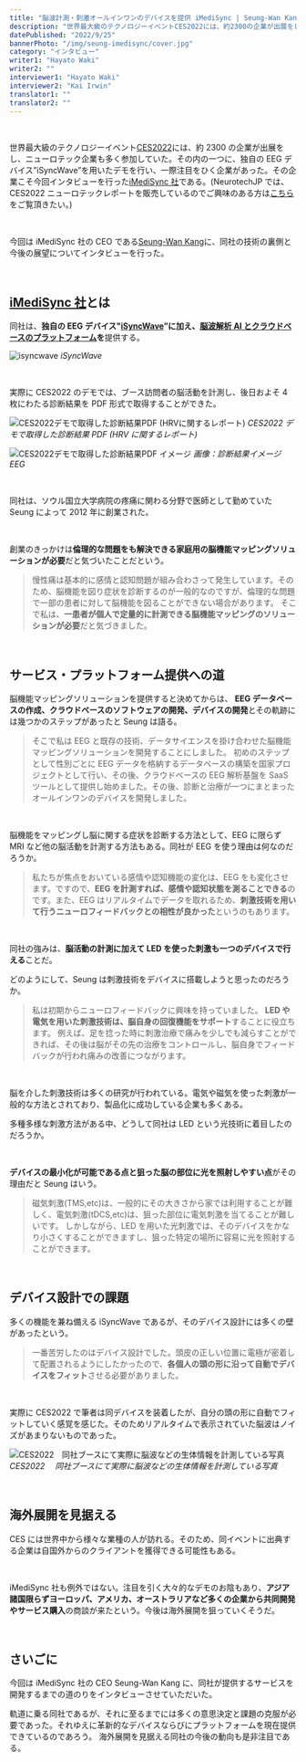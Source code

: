 ```yaml
---
title: "脳波計測・刺激オールインワンのデバイスを提供 iMediSync | Seung-Wan Kang"
description: "世界最大級のテクノロジーイベントCES2022には、約2300の企業が出展をし、ニューロテック企業も多く参加していた。その内の一つに、独自のEEGデバイス”iSyncWave”を用いたデモを行い、一際注目をひく企業があった。その企業こそ今回インタビューを行ったI MediSync社である。今回はiMediSync社のCEOであるSeung-Wan Kangに、同社の技術の裏側と今後の展望についてお聞きした。"
datePublished: "2022/9/25"
bannerPhoto: "/img/seung-imedisync/cover.jpg"
category: "インタビュー"
writer1: "Hayato Waki"
writer2: ""
interviewer1: "Hayato Waki"
interviewer2: "Kai Irwin"
translator1: ""
translator2: ""
---
```


&nbsp;

世界最大級のテクノロジーイベント[CES2022](https://www.ces.tech/)には、約 2300 の企業が出展をし、ニューロテック企業も多く参加していた。その内の一つに、独自の EEG デバイス”iSyncWave”を用いたデモを行い、一際注目をひく企業があった。その企業こそ今回インタビューを行った[iMediSync 社](https://www.imedisync.com/en/)である。(NeurotechJP では、CES2022 ニューロテックレポートを販売しているのでご興味のある方は[こちら](https://neurotechjp.com/jp/slides/ces-2022/)をご覧頂きたい。)

&nbsp;

今回は iMediSync 社の CEO である[Seung-Wan Kang](https://www.linkedin.com/in/seungwankang/)に、同社の技術の裏側と今後の展望についてインタビューを行った。

&nbsp;

## [iMediSync 社](https://www.imedisync.com/en/)とは

同社は、**独自の EEG デバイス"[iSyncWave](https://www.imedisync.com/en/products/isyncwave/)”に加え、[脳波解析 AI とクラウドベースのプラットフォーム](https://www.imedisync.com/en/products/isyncbrain/)を**提供する。

![isyncwave](https://i0.wp.com/healthtechinsider.com/wp-content/uploads/EEGScanneriSync.jpg?fit=600%2C275&ssl=1)
_iSyncWave_

&nbsp;

実際に CES2022 のデモでは、ブース訪問者の脳活動を計測し、後日およそ 4 枚にわたる診断結果を PDF 形式で取得することができた。

![CES2022デモで取得した診断結果PDF (HRVに関するレポート)](https://neurotechjp.com/img/seung-imedisync/report.jpg)
_CES2022 デモで取得した診断結果 PDF (HRV に関するレポート)_

![CES2022デモで取得した診断結果PDF イメージ](https://neurotechjp.com/img/seung-imedisync/report-img.jpg)
_画像：診断結果イメージ EEG_

&nbsp;

同社は、ソウル国立大学病院の疼痛に関わる分野で医師として勤めていた Seung によって 2012 年に創業された。

&nbsp;

創業のきっかけは**倫理的な問題をも解決できる家庭用の脳機能マッピングソリューションが必要**だと気づいたことだという。

> 慢性痛は基本的に感情と認知問題が組み合わさって発生しています。そのため、脳機能を図り症状を診断するのが一般的なのですが、倫理的な問題で一部の患者に対して脳機能を図ることができない場合があります。
> そこで私は、**一患者が個人で定量的に計測できる脳機能マッピングのソリューションが必要**だと気づきました。

&nbsp;

## サービス・プラットフォーム提供への道

脳機能マッピングソリューションを提供すると決めてからは、
**EEG データベースの作成、クラウドベースのソフトウェアの開発、デバイスの開発**とその軌跡には幾つかのステップがあったと Seung は語る。

> そこで私は EEG と既存の技術、データサイエンスを掛け合わせた脳機能マッピングソリューションを開発することにしました。
> 初めのステップとして性別ごとに EEG データを格納するデータベースの構築を国家プロジェクトとして行い、その後、クラウドベースの EEG 解析基盤を SaaS ツールとして提供し始めました。その後、診断と治療が一つにまとまったオールインワンのデバイスを開発しました。

&nbsp;

脳機能をマッピングし脳に関する症状を診断する方法として、EEG に限らず MRI など他の脳活動を計測する方法もある。同社が EEG を使う理由は何なのだろうか。

> 私たちが焦点をおいている感情や認知機能の変化は、EEG をも変化させます。ですので、**EEG を計測すれば、感情や認知状態を測ることできる**のです。また、EEG はリアルタイムでデータを取れるため、**刺激技術を用いて行うニューロフィードバックとの相性が良かった**というのもあります。

&nbsp;

同社の強みは、**脳活動の計測に加えて LED を使った刺激も一つのデバイスで行える**ことだ。

どのようにして、Seung は刺激技術をデバイスに搭載しようと思ったのだろうか。

> 私は初期からニューロフィードバックに興味を持っていました。
> **LED や電気を用いた刺激技術は、脳自身の回復機能をサポート**することに役立ちます。
> 例えば、足を捻った時に刺激治療で痛みを少しでも減らすことができれば、その後は脳がその先の治療をコントロールし、脳自身でフィードバックが行われ痛みの改善につながります。

&nbsp;

脳を介した刺激技術は多くの研究が行われている。電気や磁気を使った刺激が一般的な方法とされており、製品化に成功している企業も多くある。

多種多様な刺激方法がある中、どうして同社は LED という光技術に着目したのだろうか。

&nbsp;

**デバイスの最小化が可能である点と狙った脳の部位に光を照射しやすい点**がその理由だと Seung はいう。

> 磁気刺激(TMS,etc)は、一般的にその大きさから家では利用することが難しく、電気刺激(tDCS,etc)は、狙った部位に電気刺激を当てることが難しいです。
> しかしながら、LED を用いた光刺激では、そのデバイスをかなり小さくすることができますし、狙った特定の場所に容易に光を照射することができます。

&nbsp;

## デバイス設計での課題

多くの機能を兼ね備える iSyncWave であるが、そのデバイス設計には多くの壁があったという。

> 一番苦労したのはデバイス設計でした。頭皮の正しい位置に電極が密着して配置されるようにしたかったので、**各個人の頭の形に沿って自動でデバイスをフィット**させる必要がありました。

&nbsp;

実際に CES2022 で筆者は同デバイスを装着したが、自分の頭の形に自動でフィットしていく感覚を感じた。そのためリアルタイムで表示されていた脳波はノイズがあまりないものであった。

![CES2022　同社ブースにて実際に脳波などの生体情報を計測している写真](https://neurotechjp.com/img/seung-imedisync/ces-2022.png)
_CES2022 　同社ブースにて実際に脳波などの生体情報を計測している写真_

&nbsp;

## 海外展開を見据える

CES には世界中から様々な業種の人が訪れる。そのため、同イベントに出典する企業は自国外からのクライアントを獲得できる可能性もある。

&nbsp;

iMediSync 社も例外ではない。注目を引く大々的なデモのお陰もあり、**アジア諸国限らずヨーロッパ、アメリカ、オーストラリアなど多くの企業から共同開発やサービス購入**の商談が来たという。今後は海外展開を狙っていくそうだ。

&nbsp;

## さいごに

今回は iMediSync 社の CEO Seung-Wan Kang に、同社が提供するサービスを開発するまでの道のりをインタビューさせていただいた。

軌道に乗る同社であるが、それに至るまでには多くの意思決定と課題の克服が必要であった。それゆえに革新的なデバイスならびにプラットフォームを現在提供できているのであろう。
海外展開を見据える同社の今後の動向も是非注目である。
